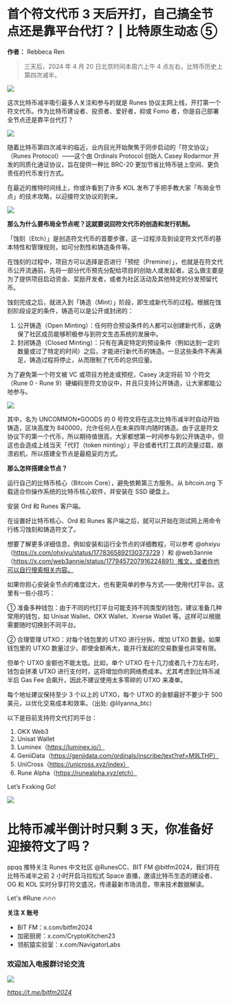 # 首个符文代币 3 天后开打，自己搞全节点还是靠平台代打？ | 比特原生动态 ⑤

**作者：** Rebbeca Ren

> 三天后，2024 年 4 月 20 日北京时间本周六上午 4 点左右，比特币历史上第四次减半。

![](4.png)

这次比特币减半吸引最多人关注和参与的就是 Runes 协议主网上线，开打第一个符文代币。作为比特币建设者、投资者、爱好者，抑或 Fomo 者，你是自己部署全节点还是靠平台代打？

![](./1.png)

随着比特币第四次减半的临近，业内目光开始聚焦于同步启动的「符文协议」（Runes Protocol）——这个由 Ordinals Protocol 创始人 Casey Rodarmor 开发的同质化通证协议，旨在提供一种比 BRC-20 更加节省比特币链上空间、更负责任的代币发行方式。

在最近的推特时间线上，你或许看到了许多 KOL 发布了手把手教大家「布局全节点」的技术攻略，以迎接符文协议的到来。

![](./2.png)

**那么为什么要布局全节点呢？这就要说回符文代币的创造和发行机制。**

「蚀刻（Etch）」是创造符文代币的首要步骤，这一过程涉及到设定符文代币的基本特性和管理规则，如可分割性和铸造条件等。

在蚀刻的过程中，项目方可以选择是否进行「预挖（Premine）」，也就是在符文代币公开流通前，先将一部分代币预先分配给项目的创始人或发起者。这么做主要是为了提供项目启动资金、奖励开发者，或者为社区活动及其他特定的分发预留代币。

蚀刻完成之后，就进入到「铸造（Mint）」阶段，即生成新代币的过程。根据在蚀刻阶段设定的条件，铸造可以是公开或封闭的：

1. 公开铸造（Open Minting）：任何符合预设条件的人都可以创建新代币，这确保了社区成员能够积极参与到符文生态系统的发展中。
2. 封闭铸造（Closed Minting）：只有在满足特定的预设条件（例如达到一定的数量或过了特定的时间）之后，才能进行新代币的铸造。一旦这些条件不再满足，铸造过程将停止，从而限制了代币的总供应量。

为了避免第一个符文被 VC 或项目方抢走或预挖，Casey 决定将前 10 个符文（Rune 0 - Rune 9）硬编码至符文协议中，并且只支持公开铸造，让大家都能公地参与。

![](4.png)

其中，名为 UNCOMMON•GOODS 的 0 号符文将在这次比特币减半时自动开始铸造，区块高度为 840000，允许任何人在未来四年内随时铸造。由于这是符文协议下的第一个代币，所以期待值很高，大家都想第一时间参与到公开铸造中，但这也会造成上线当天「代打（token minting）」平台或者代打工具的流量过载，崩溃宕机，所以搭建全节点是最稳妥的方式。

**那么怎样搭建全节点？**

运行自己的比特币核心（Bitcoin Core），避免依赖第三方服务。从 bitcoin.org 下载适合你操作系统的比特币核心软件，并安装在 SSD 硬盘上。

安装 Ord 和 Runes 客户端。

在设置好比特币核心、Ord 和 Runes 客户端之后，就可以开始在测试网上用命令行练习蚀刻和铸造符文了。

想要了解更多详细信息，例如安装和运行全节点的详细教程，可以参考 @ohxiyu（https://x.com/ohxiyu/status/1778365892130373729 ）和 @web3annie（https://x.com/web3annie/status/1779457207916224891）推文，或者你也可以自行搜索相关内容。

如果你担心安装全节点的难度过大，也有更简单的参与方式——使用代打平台。这里有一些小技巧：

① 准备多种钱包：由于不同的代打平台可能支持不同类型的钱包，建议准备几种常用的钱包，如 Unisat Wallet、OKX Wallet、Xverse Wallet 等。这样可以根据需要随时切换到不同平台。

② 合理管理 UTXO：对每个钱包里的 UTXO 进行分拆，增加 UTXO 数量。如果钱包里的 UTXO 数量过少，即使金额再大，能并行发起的交易数量也非常有限。

但单个 UTXO 金额也不能太低。比如，单个 UTXO 在十几刀或者几十刀左右时，钱包会拼凑 UTXO 进行支付时，这将增加你的网络费成本。尤其考虑到比特币减半后 Gas Fee 会飙升，因此不建议使用太多零碎的 UTXO 来凑单。

每个地址建议保持至少 3 个以上的 UTXO，每个 UTXO 的金额最好不要少于 500 美元，以优化交易成本和效率。（出处: @lilyanna_btc）

以下是目前支持符文代打的平台：

1. OKX Web3
2. Unisat Wallet
3. Luminex（https://luminex.io/）
4. GeniiData（https://geniidata.com/ordinals/inscribe/text?ref=M9LTHP）
5. UniCross（https://unicross.xyz/index）
6. Rune Alpha（https://runealpha.xyz/etch）

Let’s Fxxking Go!

![](./5.png)

# 比特币减半倒计时只剩 3 天，你准备好迎接符文了吗？

ppqq 推特关注 Runes 中文社区 @RunesCC、BIT FM @bitfm2024，我们将在比特币减半之前 2 小时开启马拉松式 Space 直播，邀请比特币生态的建设者、OG 和 KOL 实时分享打符文盛况，传递最新市场消息，带来技术数据解读。

Let's #Rune 🔥🔥🔥

**关注 X 账号**

- BIT FM：x.com/bitfm2024
- 加密厨房：x.com/CryptoKitchen23
- 领航猿实验室：x.com/NavigatorLabs

### 欢迎加入电报群讨论交流

![](./tg-code.png)

_https://t.me/bitfm2024_

